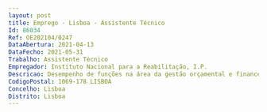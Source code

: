 ```yaml
--- 
layout: post
title: Emprego - Lisboa - Assistente Técnico
Id: 86034
Ref: OE202104/0247
DataAbertura: 2021-04-13
DataFecho: 2021-05-31
Trabalho: Assistente Técnico
Empregador: Instituto Nacional para a Reabilitação, I.P.
Descricao: Desempenho de funções na área da gestão orçamental e financeira da Unidade Orgânica
CodigoPostal: 1069-178 LISBOA
Concelho: Lisboa
Distrito: Lisboa
--- 
```


